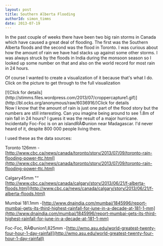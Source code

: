 ```yaml
---
layout: post
title: Southern Alberta Flooding
authorId: simon_timms
date: 2013-07-19
---
```


In the past couple of weeks there have been two big rain storms in Canada which have caused a great deal of flooding. The first was the Southern Alberta floods and the second was the flood in Toronto. I was curious about how the amount of rain we have had stacks up against some other storms. I was always struck by the floods in India during the monsoon season so I looked up some number on that and also on the world record for most rain in 24 hours.

Of course I wanted to create a visualization of it because that's what I do. Click on the picture to get through to the full visualization

<div class="wp-caption aligncenter" id="attachment_2943" style="width: 524px">[![Click for details](http://stimms.files.wordpress.com/2013/07/croppercapture1.gif)](http://bl.ocks.org/anonymous/raw/6036916/)Click for details

</div>Now I know that the amount of rain is just one part of the flood story but the numbers are still interesting. Can you imagine being around to see 1.8m of rain fall in 24 hours? I guess it was the result of a major hurricane. Incidentally Foc-Foc is on an islandRÃ©union near Madagascar. I'd never heard of it, despite 800 000 people living there.

I used these as the data sources:

Toronto 126mm -[http://www.cbc.ca/news/canada/toronto/story/2013/07/09/toronto-rain-flooding-power-ttc.html](http://www.cbc.ca/news/canada/toronto/story/2013/07/09/toronto-rain-flooding-power-ttc.html)

Calgary45mm "“ [http://www.cbc.ca/news/canada/calgary/story/2013/06/21/f-alberta-floods.html](http://www.cbc.ca/news/canada/calgary/story/2013/06/21/f-alberta-floods.html)

Mumbai 181.1mm -[http://www.dnaindia.com/mumbai/1845996/report-mumbai-gets-its-third-highest-rainfall-for-june-in-a-decade-at-181-1-mm](http://www.dnaindia.com/mumbai/1845996/report-mumbai-gets-its-third-highest-rainfall-for-june-in-a-decade-at-181-1-mm)

Foc-Foc, RÃ©union1,825mm -[http://wmo.asu.edu/world-greatest-twenty-four-hour-1-day-rainfall](http://wmo.asu.edu/world-greatest-twenty-four-hour-1-day-rainfall)



